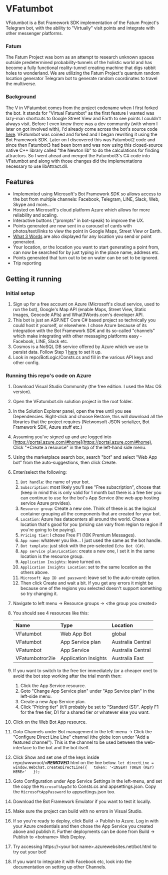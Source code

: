 # VFatumbot

VFatumbot is a Bot Framework SDK implementation of the Fatum Project's Telegram bot, with the ability to "Virtually" visit points and integrate with other messenger platforms.

### Fatum
The Fatum Project was born as an attempt to research unknown spaces outside predetermined probability-tunnels of the holistic world and has become a fully functional reality-tunnel creating machine that digs rabbit holes to wonderland. We are utilizing the Fatum Project's quantum random location generator Telegram bot to generate random coordinates to travel the multiverse.

### Background
The V in VFatumbot comes from the project codename when I first forked the bot. It stands for "Virtual Fatumbot" as the first feature I wanted was lazy-man shortcuts to Google Street View and Earth to see points I couldn't always visit.
Before I even knew there was a dev community (with whom I later on got involved with), I'd already come across the bot's source code [here](https://github.com/JamalYusuf/Fatum). VFatumbot was coined and forked and I began rewriting it using the Bot Framework SDK. Later on I discovered this was Fatumbot2 code and since then Fatumbot3 had been born and was now using this closed-source native C++ library called "the Newton lib" to do the calculations for finding attractors.
So I went ahead and merged the Fatumbot3's C# code into VFatumbot and along with those changes did the implementations necessary to use libAttract.dll.

## Features
- Implemented using Microsoft's Bot Framework SDK so allows access to the bot from multiple channels: Facebook, Telegram, LINE, Slack, Web, Skype and more...
- Hosted on Microsoft's cloud platform Azure which allows for more reliability and scaling.
- Interactive buttons ("prompts" in bot-speak) to improve the UX.
- Points generated are now sent in a carousel of cards with photos/text/links to view the point in Google Maps, Street View or Earth.
- [What 3 Words](https://www.what3words.com) are also displayed for any location you send or point generated.
- Your location, or the location you want to start generating a point from, can now be searched for by just typing in the place name, address etc.
- Points generated that turn out to be on water can be set to be ignored.
- Trip reporting

## Getting it running

### Initial setup ###
1. Sign up for a free account on Azure (Microsoft's cloud service, used to run the bot), Google's Map API (enable Maps, Street View, Static Images, Geocode APIs) and What3Words.com's developer API.
1. This bot is just an ASP.NET Core C# based project so technically you could host it yourself, or elsewhere. I chose Azure because of its integration with the Bot Framework SDK and its so-called "channels" which make integrating with other messaging platforms easy - Facebook, LINE, Slack etc.
1. Cosmos is a NoSQL DB service offered by Azure which we use to persist data. Follow Step 1 [here](https://www.c-sharpcorner.com/article/preserve-conversation-to-cosmos-db-using-azure-bot-framework-sdk-v4/) to set it up.
1. Look in repo/BotLogic/Consts.cs and fill in the various API keys and other config.

### Running this repo's code on Azure ###
1. Download Visual Studio Community (the free edition. I used the Mac OS version).
1. Open the VFatumbot.sln solution project in the root folder.
1. In the Solution Explorer panel, open the tree until you see Dependencies. Right-click and choose Restore, this will download all the libraries that the project requires (Netwonsoft JSON serializer, Bot Framework SDK, Azure stuff etc.)
1. Assuming you've signed up and are logged into [https://portal.azure.com/#home](https://portal.azure.com/#home), Click "+Create a resource" in the top of the left-hand side menu.
1. Using the marketplace search box, search "bot" and select "Web App bot" from the auto-suggestions, then click Create.
1. Enter/select the following:
    1. `Bot handle`: the name of your bot.
    1. `Subscription`: most likely you'll see "Free subscription", choose that (keep in mind this is only valid for 1 month but there is a free tier you can continue to use for the bot's App Service (the web app hosting service Azure provides).
    1. `Resource group`: Create a new one. Think of these is as the logical container grouping all the components that are created for your bot.
    1. `Location`: Azure has datacenters all around the world. Chose a location that's good for you (pricing can vary from region to region if you're going to be paying).
    1. `Pricing tier`: I chose Free F1 (10K Premium Messages).
    1. `App name`: whatever you like... I just used the same as the bot handle.
    1. `Bot template`: just stick with the pre-selected `Echo Bot (C#)`.
    1. `App service plan/Location`: create a new one, I set it in the same location is the resource group.
    1. `Application Insights`: leave turned on.
    1. `Application Insights Location`: set to the same location as the others above.
    1. `Microsoft App ID and password`: leave set to the auto-create option.
    1. Then click Create and wait a bit. If you get any errors it might be because one of the regions you selected doesn't support something so try changing it.
1. Navigate to left menu → Resource groups → \<the group you created\>
1. You should see 4 resources like this:

	| Name            | Type                  | Location           |
	|:----------------|:----------------------|:-------------------| 
	| VFatumbot       | Web App Bot           | global             |
	| VFatumbot       | App Service plan      | Australia Central  |
	| VFatumbot       | App Service           | Australia Central  |
	| VFatumbotror2ie | Application Insights  | Australia East     |
1. If you want to switch to the free tier immediately (or a cheaper one) to avoid the bot stop working after the trial month then:
    1. Click the App Service resource.
    1. Goto "Change App Service plan" under "App Service plan" in the left-side menu.
    1. Create a new App Service plan.
    1. Click "Pricing tier" (it'll probably be set to "Standard (S1)". Apply F1 for the free tier, D1 for a shared tier or whatever else you want.
1. Click on the Web Bot App resource.
1. Goto Channels under Bot management in the left-menu -> Click the "Configure Direct Line Line" channel (the globe icon under "Add a featured channel"). This is the channel to be used between the web-interface to the bot and the bot itself. 
1. Click Show and set one of the keys inside repo/wwwroot/v***REMOVED***.html on the line below.
`
let directLine = window.WebChat.createDirectLine({  
     token: '<INSERT TOKEN (KEY) HERE>'  
});
`
1. Goto Configuration under App Service Settings in the left-menu, and set the copy the `MicrosoftAppId` to Consts.cs and appsettings.json. Copy the `MicrosoftAppPassword` to appsettings.json too.
1. Download the Bot Framework Emulator if you want to test it locally.
1. Make sure the project can build with no errors in Visual Studio.
1. If so you're ready to deploy, click Build -> Publish to Azure. Log in with your Azure credentials and then chose the App Service you created above and publish it. Further deployments can be done from Build -> Publish to \<botname\> Web Deploy.
1. Try accessing https://\<your bot name\>.azurewebsites.net/bot.html to try out your bot!
1. If you want to integrate it with Facebook etc, look into the documentation on setting up other Channels.



